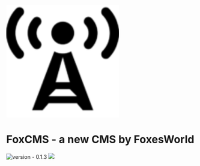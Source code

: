 <img src=".github/icon.png" height="300" width="300" alt="icon"/>

# FoxCMS - a new CMS by FoxesWorld

<img src="https://img.shields.io/badge/version-0.1.3--SNAPSHOT-blueviolet" alt="version - 0.1.3">
  <a href="https://radio.foxesworld.ru/" alt="FoxRadio">
      <img src="https://img.shields.io/website?down_color=red&down_message=Offline&style=for-the-badge&up_color=lime&up_message=Online&url=https://radio.foxesworld.ru/"/>
  </a>
